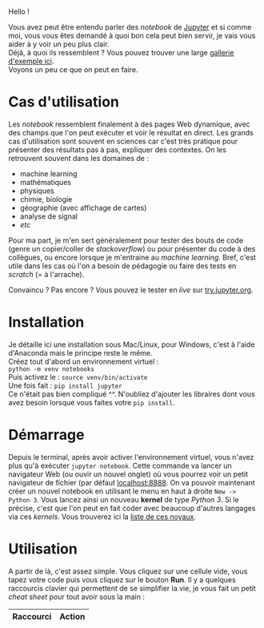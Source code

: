 Hello !

Vous avez peut être entendu parler des *notebook* de [Jupyter](http://jupyter.org/) et si comme moi, vous vous êtes demandé à quoi bon cela peut bien servir,
je vais vous aider à y voir un peu plus clair.  
Déjà, à quoi ils ressemblent ? Vous pouvez trouver une large [gallerie d'exemple ici](http://nb.bianp.net/sort/views/).  
Voyons un peu ce que on peut en faire.

# Cas d'utilisation
Les *notebook* ressemblent finalement à des pages Web dynamique, avec des champs que l'on peut exécuter et voir le résultat en direct. Les grands cas d'utilisation sont souvent en sciences
car c'est très pratique pour présenter des résultats pas à pas, expliquer des contextes. On les retrouvent souvent dans les domaines de :
* machine learning
* mathématiques
* physiques
* chimie, biologie
* géographie (avec affichage de cartes)
* analyse de signal
* *etc*

Pour ma part, je m'en sert généralement pour tester des bouts de code (genre un copier/coller de *stackoverflow*) ou pour présenter du code à des collègues, ou encore lorsque
je m'entraine au *machine learning*. Bref, c'est utile dans les cas où l'on a besoin de pédagogie ou faire des tests en *scratch* (= à l'arrache).

Convaincu ? Pas encore ? Vous pouvez le tester en *live* sur [try.jupyter.org](https://try.jupyter.org/).

# Installation

Je détaille ici une installation sous Mac/Linux, pour Windows, c'est à l'aide d'Anaconda mais le principe reste le même.  
Créez tout d'abord un environnement virtuel :  
`python -m venv notebooks`  
Puis activez le : `source venv/bin/activate`  
Une fois fait : `pip install jupyter`  
Ce n'était pas bien compliqué ^^. N'oubliez d'ajouter les libraires dont vous avez besoin lorsque vous faites votre `pip install`.

# Démarrage

Depuis le terminal, après avoir activer l'environnement virtuel, vous n'avez plus qu'à exécuter `jupyter notebook`. Cette commande va lancer un navigateur Web
(ou ouvir un nouvel onglet) où vous pourrez voir un petit navigateur de fichier (par défaut [localhost:8888](http://localhost:8888]). On va pouvoir maintenant créer un nouvel notebook 
en utilisant le menu en haut à droite `New -> Python 3`. Vous lancez ainsi un nouveau **kernel** de type *Python 3*. Si le précise, c'est que l'on peut en fait coder avec beaucoup d'autres langages
via ces *kernels*. Vous trouverez ici la [liste de ces noyaux](https://github.com/jupyter/jupyter/wiki/Jupyter-kernels).

# Utilisation

A partir de là, c'est assez simple. Vous cliquez sur une cellule vide, vous tapez votre code puis vous cliquez sur le bouton **Run**. Il y a
quelques raccourcis clavier qui permettent de se simplifier la vie, je vous fait un petit *cheat sheet* pour tout avoir sous la main :  

| Raccourci | Action |
| - | - |

